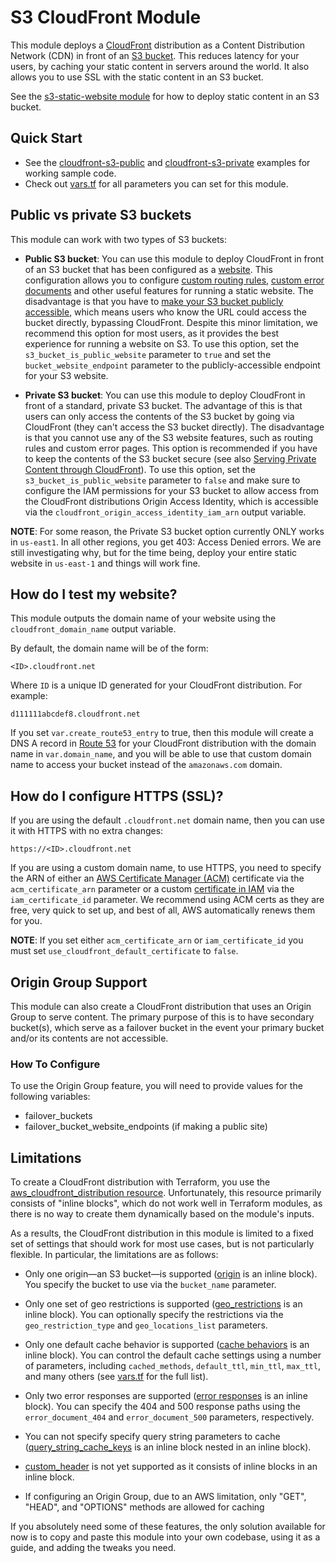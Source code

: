 # S3 CloudFront Module

This module deploys a [CloudFront](https://aws.amazon.com/cloudfront/) distribution as a Content Distribution Network 
(CDN) in front of an [S3 bucket](https://aws.amazon.com/s3/). This reduces latency for your users, by caching your 
static content in servers around the world. It also allows you to use SSL with the static content in an S3 bucket. 

See the [s3-static-website module](/modules/s3-static-website) for how to deploy static content in an S3 bucket.  






## Quick Start

* See the [cloudfront-s3-public](/examples/cloudfront-s3-public) and 
  [cloudfront-s3-private](/examples/cloudfront-s3-private) examples for working sample code.
* Check out [vars.tf](vars.tf) for all parameters you can set for this module.




## Public vs private S3 buckets

This module can work with two types of S3 buckets:

* **Public S3 bucket**: You can use this module to deploy CloudFront in front of an S3 bucket that has been configured
  as a [website](http://docs.aws.amazon.com/AmazonS3/latest/dev/WebsiteHosting.html). This configuration allows you to
  configure [custom routing 
  rules](http://docs.aws.amazon.com/AmazonS3/latest/dev/HowDoIWebsiteConfiguration.html#configure-bucket-as-website-routing-rule-syntax),
  [custom error documents](http://docs.aws.amazon.com/AmazonS3/latest/dev/CustomErrorDocSupport.html) and other useful
  features for running a static website. The disadvantage is that you have to [make your S3 bucket publicly 
  accessible](http://docs.aws.amazon.com/AmazonS3/latest/dev/HostingWebsiteOnS3Setup.html#step2-add-bucket-policy-make-content-public),
  which means users who know the URL could access the bucket directly, bypassing CloudFront. Despite this minor 
  limitation, we recommend this option for most users, as it provides the best experience for running a website on S3. 
  To use this option, set the `s3_bucket_is_public_website` parameter to `true` and set the `bucket_website_endpoint`
  parameter to the publicly-accessible endpoint for your S3 website.

* **Private S3 bucket**: You can use this module to deploy CloudFront in front of a standard, private S3 bucket. The 
  advantage of this is that users can only access the contents of the S3 bucket by going via CloudFront (they can't 
  access the S3 bucket directly). The disadvantage is that you cannot use any of the S3 website features, such as 
  routing rules and custom error pages. This option is recommended if you have to keep the contents of the S3 bucket 
  secure (see also [Serving Private Content through 
  CloudFront](http://docs.aws.amazon.com/AmazonCloudFront/latest/DeveloperGuide/PrivateContent.html)). To use this 
  option, set the `s3_bucket_is_public_website` parameter to `false` and make sure to configure the IAM permissions
  for your S3 bucket to allow access from the CloudFront distributions Origin Access Identity, which is accessible
  via the `cloudfront_origin_access_identity_iam_arn` output variable.

**NOTE**: For some reason, the Private S3 bucket option currently ONLY works in `us-east1`. In all other regions, you 
get 403: Access Denied errors. We are still investigating why, but for the time being, deploy your entire static 
website in `us-east-1` and things will work fine.





## How do I test my website?

This module outputs the domain name of your website using the `cloudfront_domain_name` output variable.

By default, the domain name will be of the form:

```
<ID>.cloudfront.net
```

Where `ID` is a unique ID generated for your CloudFront distribution. For example:

```
d111111abcdef8.cloudfront.net
```

If you set `var.create_route53_entry` to true, then this module will create a DNS A record in [Route 
53](https://aws.amazon.com/route53/) for your CloudFront distribution with the domain name in 
`var.domain_name`, and you will be able to use that custom domain name to access your bucket instead of the 
`amazonaws.com` domain.




## How do I configure HTTPS (SSL)?

If you are using the default `.cloudfront.net` domain name, then you can use it with HTTPS with no extra changes:

```
https://<ID>.cloudfront.net
```

If you are using a custom domain name, to use HTTPS, you need to specify the ARN of either an [AWS Certificate Manager
(ACM)](https://aws.amazon.com/certificate-manager/) certificate via the `acm_certificate_arn` parameter or a 
custom [certificate in IAM](http://docs.aws.amazon.com/IAM/latest/UserGuide/id_credentials_server-certs.html) via the
`iam_certificate_id` parameter. We recommend using ACM certs as they are free, very quick to set up, and best of all,
AWS automatically renews them for you. 

**NOTE**: If you set either `acm_certificate_arn` or `iam_certificate_id` you must set `use_cloudfront_default_certificate`
to `false`.


## Origin Group Support

This module can also create a CloudFront distribution that uses an Origin Group to serve content. The primary purpose of this is to have secondary bucket(s), which serve as a failover bucket in the event your primary bucket and/or its contents are not accessible.

### How To Configure
To use the Origin Group feature, you will need to provide values for the following variables:

* failover_buckets
* failover_bucket_website_endpoints (if making a public site)


## Limitations

To create a CloudFront distribution with Terraform, you use the [aws_cloudfront_distribution 
resource](https://www.terraform.io/docs/providers/aws/r/cloudfront_distribution.html#viewer-certificate-arguments). 
Unfortunately, this resource primarily consists of "inline blocks", which do not work well in Terraform modules, as
there is no way to create them dynamically based on the module's inputs.

As a results, the CloudFront distribution in this module is limited to a fixed set of settings that should work for
most use cases, but is not particularly flexible. In particular, the limitations are as follows:

* Only one origin—an S3 bucket—is supported 
  ([origin](https://www.terraform.io/docs/providers/aws/r/cloudfront_distribution.html#origin-arguments) is an inline
  block). You specify the bucket to use via the `bucket_name` parameter.
  
* Only one set of geo restrictions is supported 
  ([geo_restrictions](https://www.terraform.io/docs/providers/aws/r/cloudfront_distribution.html#restrictions-arguments) 
  is an inline block). You can optionally specify the restrictions via the `geo_restriction_type` and 
  `geo_locations_list` parameters.
  
* Only one default cache behavior is supported 
  ([cache behaviors](https://www.terraform.io/docs/providers/aws/r/cloudfront_distribution.html#cache-behavior-arguments) 
  is an inline block). You can control the default cache settings using a number of parameters, including 
  `cached_methods`, `default_ttl`, `min_ttl`, `max_ttl`, and many others (see [vars.tf](vars.tf) for the full list).
  
* Only two error responses are supported 
  ([error responses](https://www.terraform.io/docs/providers/aws/r/cloudfront_distribution.html#custom-error-response-arguments)
  is an inline block). You can specify the 404 and 500 response paths using the `error_document_404` and 
  `error_document_500` parameters, respectively.
  
* You can not specify specify query string parameters to cache 
  ([query_string_cache_keys](https://www.terraform.io/docs/providers/aws/r/cloudfront_distribution.html#query_string_cache_keys)
  is an inline block nested in an inline block).
  
* [custom_header](https://www.terraform.io/docs/providers/aws/r/cloudfront_distribution.html#custom_header) is not
  yet supported as it consists of inline blocks in an inline block.

 * If configuring an Origin Group, due to an AWS limitation, only "GET", "HEAD", and "OPTIONS" methods are allowed for caching

If you absolutely need some of these features, the only solution available for now is to copy and paste this module
into your own codebase, using it as a guide, and adding the tweaks you need.
